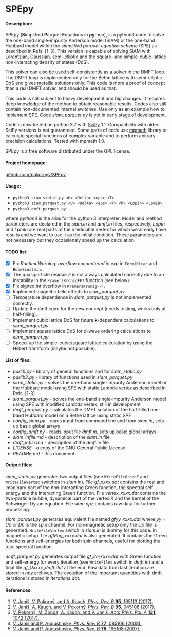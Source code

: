 SPEpy
=====
#### Description:

SPEpy (**S**implified **P**arquet **E**quations in **py**thon), is a python3 code to solve 
the one-band single-impurity Anderson model (SIAM) or the one-band Hubbard model within the 
_simplified parquet equation scheme_ (SPE) as described in Refs. [1-3].
This version is capable of solving SIAM with Lorentzian, Gaussian, semi-elliptic and the 
square- and simple-cubic-lattice non-interacting density of states (DoS).  

This solver can also be used self-consistently as a solver in the DMFT loop. 
The DMFT loop is implemented only for the Bethe lattice with semi-elliptic DoS and gives metallic 
solutions only. This code is more a proof of concept than a real DMFT solver, and should be used 
as that.  

This code is still subject to heavy development and big changes. 
It requires deep knowledge of the method to obtain reasonable results. 
Codes also still contain non-documented internal switches. 
Use only as an example how to implement SPE. Code *siam_parquet.py* is yet in early stage 
of development.  

Code is now tested on python 3.7 with [SciPy](https://www.scipy.org) 1.1. 
Compatibility with older SciPy versions is not guaranteed. 
Some parts of code use [mpmath](http://mpmath.org) library to calculate special functions 
of complex variable and to perform abitrary-precision calculations. Tested with mpmath 1.0.

SPEpy is a free software distributed under the GPL license.

#### Project homepage:
[github.com/pokornyv/SPEpy](https://github.com/pokornyv/SPEpy)

#### Usage:
- `python3 siam_static.py <U> <Delta> <eps> <T>`  
- `python3 siam_parquet.py <U> <Delta> <eps> <T> <h> <LppIn> <LpmIn>`  
- `python3 dmft_parquet.py`  

where *python3* is the alias for the python 3 interpreter. Model and method parameters are declared 
in the *siam.in* and *dmft.in* files, respectively. *LppIn* and *LpmIn* are real parts of the 
irreducible vertex for which we already have results and we want to use it as the initial condition. 
These parameters are not necessary but they occasionaly speed up the calculation.

#### TODO list:
- [x] Fix *RuntimeWarning: overflow encountered in exp* in `FermiDirac` and `BoseEinstein`.
- [x] The quasiparticle residue *Z* is not always calculated correctly due to an instability in the 
`KramersKronigFFT` function (see below).
- [x] Fix signed int overflow in `KramersKronigFFT`.
- [x] Implement magnetic field effects to *siam_parquet.py*.
- [ ] Temperature dependence in *siam_parquet.py* is not implemented correctly.
- [ ] Update the dmft code for the new concept (needs testing, works only at half-filling).
- [ ] Implement cubic lattice DoS for future **k**-dependent calculations to *siam_parquet.py*.
- [ ] Implement square lattice DoS for *d*-wave ordering calculations to *siam_parquet.py*.
- [ ] Speed-up the simple-cubic/square lattice calculation by using the Hilbert transform 
(maybe not possible).

#### List of files:
- *parlib.py* - library of general functions and for *siam_static.py*
- *parlib2.py* - library of functions used in *siam_parquet.py*
- *siam_static.py* - solves the one-band single-impurity Anderson model or the Hubbard model using 
SPE with static Lambda vertex as described in Refs. [1-3]
- *siam_parquet.py* - solves the one-band single-impurity Anderson model using SPE with modified 
Lambda vertex, still in development
- *dmft_parquet.py* - calculates the DMFT solution of the half-filled one-band Hubbard model 
on a Bethe lattice using static SPE
- *config_siam.py* - reads input from command line and from *siam.in*, sets up basic global arrays
- *config_dmft.py* - reads input file *dmft.in*, sets up basic global arrays
- *siam_infile.md* - description of the *siam.in* file
- *dmft_infile.md* - description of the *dmft.in* file
- *LICENSE* - a copy of the GNU General Public License
- *README.md* - this document

#### Output files:
*siam_static.py* generates two output files (see `WriteFileGreenF` and `WriteFileVertex` 
switches in *siam.in*). File *gf_xxxx.dat* contains the real and imaginary part of the 
non-interacting Green function, the spectral self-energy and the interacting Green function. 
File *vertex_xxxx.dat* contains the two-particle bubble, dynamical part of the vertex *K* and the 
kernel of the Schwinger-Dyson equation. File *siam.npz* contains raw data for further processing.

*siam_parquet.py* generates equivalent file named *gfyy_xxxx.dat* where *yy* = *Up* or *Dn* is 
the spin channel. For non-magnetic setup only the *Up* file is generated. `WriteFileVertex` switch 
in *siam.in* is dummy for this code. In magnetic setup, file *gfMag_xxxx.dat* is also generated. 
It contains the Green functions and self-energies for both spin channels, useful for plotting 
the total spectral function.

*dmft_parquet.py* generates output file *gf_iterxxxx.dat* with Green function and self-energy 
for every iteration (see `WriteFiles` switch in *dmft.in*) and a final file *gf_Uxxxx_dmft.dat* 
at the end. Raw data from last iteration are stored in *npz* archives. The evolution of the 
important quantities with dmft iterations is stored in *iterations.dat*.

#### References:
1. [V. Janiš, V. Pokorný, and A. Kauch, *Phys. Rev. B* **95**, 165113 (2017).](http://journals.aps.org/prb/abstract/10.1103/PhysRevB.95.045108)
2. [V. Janiš, A. Kauch, and V. Pokorný, *Phys. Rev. B* **95**, 045108 (2017).](http://journals.aps.org/prb/abstract/10.1103/PhysRevB.95.165113)
3. [V. Pokorný, M. Žonda, A. Kauch, and V. Janiš, *Acta Phys. Pol. A* **131**, 1042 (2017).](http://doi.org/10.12693/APhysPolA.131.1042)
4. [V. Janiš and P. Augustinský, *Phys. Rev. B* **77**, 085106 (2008).](https://doi.org/10.1103/PhysRevB.77.085106)
5. [V. Janiš and P. Augustinský, *Phys. Rev. B* **75**, 165108 (2007).](https://doi.org/10.1103/PhysRevB.75.165108)

